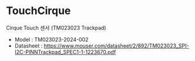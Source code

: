 # TouchCirque
Cirque Touch 센서 (TM023023 Trackpad)
* Model : TM023023-2024-002
* Datasheet : https://www.mouser.com/datasheet/2/892/TM023023_SPI-I2C-PINNTrackpad_SPEC1-1-1223670.pdf

